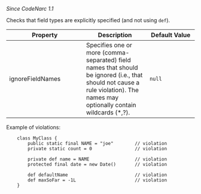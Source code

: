 *Since CodeNarc 1.1*

Checks that field types are explicitly specified (and not using `def`).

<table>
<colgroup>
<col style="width: 40%" />
<col style="width: 33%" />
<col style="width: 25%" />
</colgroup>
<thead>
<tr class="header">
<th>Property</th>
<th>Description</th>
<th>Default Value</th>
</tr>
</thead>
<tbody>
<tr class="odd">
<td>ignoreFieldNames</td>
<td>Specifies one or more (comma-separated) field names that should be ignored (i.e., that should not cause a rule violation). The names may optionally contain wildcards (*,?).</td>
<td><code>null</code></td>
</tr>
</tbody>
</table>

Example of violations:

``` 
    class MyClass {
        public static final NAME = "joe"        // violation
        private static count = 0                // violation

        private def name = NAME                 // violation
        protected final date = new Date()       // violation

        def defaultName                         // violation
        def maxSoFar = -1L                      // violation
    }
```
